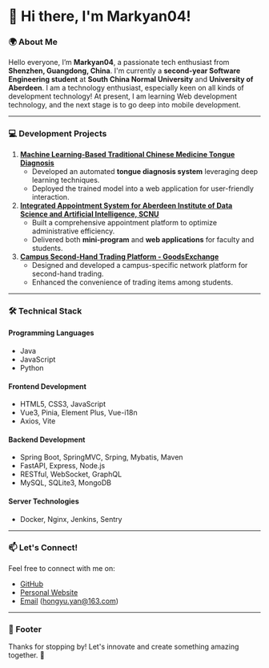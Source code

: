 # 👋 Hi there, I'm Markyan04!

### 🌍 About Me

Hello everyone, I’m **Markyan04**, a passionate tech enthusiast from **Shenzhen, Guangdong, China**.
I'm currently a **second-year Software Engineering student** at **South China Normal University** and **University of Aberdeen**. 
I am a technology enthusiast, especially keen on all kinds of development technology! At present, I am learning Web development technology, and the next stage is to go deep into mobile development.

------

### 💻 Development Projects
1. **[Machine Learning-Based Traditional Chinese Medicine Tongue Diagnosis](https://github.com/TonguePicture-SKaRD/TongueDiagnosis)**
   - Developed an automated **tongue diagnosis system** leveraging deep learning techniques.
   - Deployed the trained model into a web application for user-friendly interaction.
2. **[Integrated Appointment System for Aberdeen Institute of Data Science and Artificial Intelligence, SCNU](https://github.com/orgs/AbdOfficeHour/repositories)**
   - Built a comprehensive appointment platform to optimize administrative efficiency.
   - Delivered both **mini-program** and **web applications** for faculty and students.
3. **[Campus Second-Hand Trading Platform - GoodsExchange](https://github.com/orgs/GoodsExchangeSCNU/repositories)**
   - Designed and developed a campus-specific network platform for second-hand trading.
   - Enhanced the convenience of trading items among students.

------
### 🛠️ Technical Stack

#### **Programming Languages**
- Java
- JavaScript
- Python

#### **Frontend Development**
- HTML5, CSS3, JavaScript
- Vue3, Pinia, Element Plus, Vue-i18n
- Axios, Vite

#### **Backend Development**
- Spring Boot, SpringMVC, Srping, Mybatis, Maven
- FastAPI, Express, Node.js
- RESTful, WebSocket, GraphQL
- MySQL, SQLite3, MongoDB

#### **Server Technologies**
- Docker, Nginx, Jenkins, Sentry

------
### 📫 Let's Connect!
Feel free to connect with me on:
- [GitHub](https://github.com/Markyan04)
- [Personal Website](http://markyan04.cn) 
- [Email](mailto:hongyu.yan@163.com) (hongyu.yan@163.com)

------

### 📝 Footer
Thanks for stopping by! Let's innovate and create something amazing together. 🚀
